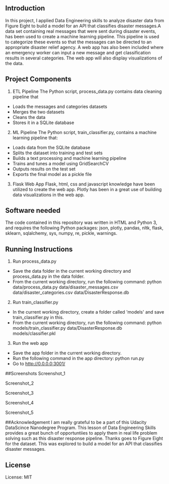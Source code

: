 ## Introduction
In this project, I applied Data Engineering skills to analyze disaster data from Figure Eight to build a model for an API that classifies 
disaster messages.A data set containing real messages that were sent during disaster events, has been used to create a machine learning pipeline. 
This pipeline is used to categorize these events so that the messages can be directed to an appropriate disaster relief agency.
A web app has also been included where an emergency worker can input a new message and get classification results in several categories. 
The web app will also display visualizations of the data. 

## Project Components
1. ETL Pipeline
The Python script, process_data.py contains data cleaning pipeline that
* Loads the messages and categories datasets
* Merges the two datasets
* Cleans the data
* Stores it in a SQLite database

2. ML Pipeline
The Python script, train_classifier.py, contains a machine learning pipeline that:

* Loads data from the SQLite database
* Splits the dataset into training and test sets
* Builds a text processing and machine learning pipeline
* Trains and tunes a model using GridSearchCV
* Outputs results on the test set
* Exports the final model as a pickle file

3. Flask Web App
Flask, html, css and javascript knowledge have been utilized to create the web app.
Plotly has been in a great use of building data visualizations in the web app. 

## Software needed
The code contained in this repository was written in HTML and Python 3, and requires the following Python packages: json, plotly, pandas, nltk, flask, sklearn, sqlalchemy, sys, numpy, re, pickle, warnings.

## Running Instructions
1. Run process_data.py
* Save the data folder in the current working directory and process_data.py in the data folder.
* From the current working directory, run the following command: python data/process_data.py data/disaster_messages.csv data/disaster_categories.csv data/DisasterResponse.db

2. Run train_classifier.py
* In the current working directory, create a folder called 'models' and save train_classifier.py in this.
* From the current working directory, run the following command: python models/train_classifier.py data/DisasterResponse.db models/classifier.pkl

3. Run the web app
* Save the app folder in the current working directory.
* Run the following command in the app directory: python run.py
* Go to http://0.0.0.0:3001/

##Screenshots
Screenshot_1

Screenshot_2

Screenshot_3

Screenshot_4

Screenshot_5

##Acknowledgement
I am really grateful to be a part of this Udacity DataScince Nanodegree Program. This lesson of Data Engineering Skills provides a great bunch of opportuntiies to apply them in real life problem solving such as this disaster response pipeline. 
Thanks goes to Figure Eight for the dataset. This was explored to build a model for an API that classifies disaster messages.

## License
License: MIT
